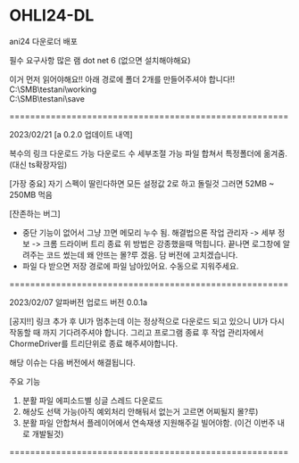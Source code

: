 # OHLI24-DL
ani24 다운로더 배포

필수 요구사항
많은 램
dot net 6 (없으면 설치해야해요)

이거 먼저 읽어야해요!!
아래 경로에 폴더 2개를 만들어주셔야 합니다!!
C:\SMB\testani\working\
C:\SMB\testani\save


======================================================

2023/02/21
[a 0.2.0 업데이트 내역]

복수의 링크 다운로드 가능
다운로드 수 세부조절 가능
파일 합쳐서 특정폴더에 옮겨줌.(대신 ts확장자임)

[가장 중요]
자기 스펙이 딸린다하면
모든 설정값 2로 하고 돌릴것
그러면 52MB ~ 250MB 먹음

[잔존하는 버그]
- 중단 기능이 없어서 그냥 끄면 메모리 누수 됨.
해결법으론
작업 관리자 -> 세부 정보 -> 크롬 드라이버 트리 종료
위 방법은 강종했을때 먹힙니다.
끝나면 로그창에 알려주는 코드 썼는데 왜 안뜨는 몰?루 겠음.
담 버전에 고치겠습니다.
- 파일 다 받으면 저장 경로에 파일 남아있어요. 수동으로 지워주세요.

======================================================

2023/02/07
알파버전 업로드
버전 0.0.1a

[공지!!]
링크 추가 후 UI가 멈추는데 이는 정상적으로 다운로드 되고 있으니 UI가 다시 작동할 때 까지 기다려주셔야 합니다.
그리고 프로그램 종료 후 작업 관리자에서 ChormeDriver를 트리단위로 종료 해주셔야합니다.

해당 이슈는 다음 버전에서 해결됩니다.

주요 기능
1. 분활 파일 에피소드별 싱글 스레드 다운로드
2. 해상도 선택 가능(아직 예외처리 안해둬서 없는거 고르면 어찌될지 몰?루)
3. 분활 파일 안합쳐서 플레이어에서 연속재생 지원해주길 빌어야함. (이건 이번주 내로 개발될것)

======================================================
